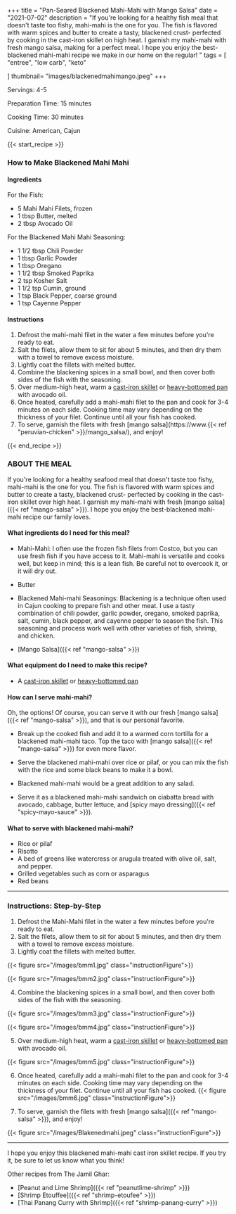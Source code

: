 

+++
title = "Pan-Seared Blackened Mahi-Mahi with Mango Salsa"
date = "2021-07-02"
description = "If you're looking for a healthy fish meal that doesn't taste too fishy, mahi-mahi is the one for you. The fish is flavored with warm spices and butter to create a tasty, blackened crust- perfected by cooking in the cast-iron skillet on high heat. I garnish my mahi-mahi with fresh mango salsa, making for a perfect meal. I hope you enjoy the best-blackened mahi-mahi recipe we make in our home on the regular! "
tags = [
    "entree",
    "low carb",
    "keto"
    
]
thumbnail= "images/blackenedmahimango.jpeg"
+++

Servings: 4-5 <!--more-->

Preparation Time: 15 minutes 

Cooking Time: 30 minutes 

Cuisine: American, Cajun 

{{< start_recipe >}}

### How to Make Blackened Mahi Mahi 

#### Ingredients 

For the Fish: 

* 5 Mahi Mahi Filets, frozen
* 1 tbsp Butter, melted 
* 2 tbsp Avocado Oil 

For the Blackened Mahi Mahi Seasoning: 

* 1 1/2 tbsp Chili Powder 
* 1 tbsp Garlic Powder
* 1 tbsp Oregano 
* 1 1/2 tbsp Smoked Paprika 
* 2 tsp Kosher Salt 
* 1 1/2 tsp Cumin, ground 
* 1 tsp Black Pepper, coarse ground 
* 1 tsp Cayenne Pepper


#### Instructions 

1. Defrost the mahi-mahi filet in the water a few minutes before you're ready to eat. 
2. Salt the filets, allow them to sit for about 5 minutes, and then dry them with a towel to remove excess moisture. 
3. Lightly coat the fillets with melted butter. 
4. Combine the blackening spices in a small bowl, and then cover both sides of the fish with the seasoning. 
5. Over medium-high heat, warm a [cast-iron skillet](https://amzn.to/3akLyxk) or [heavy-bottomed pan](https://amzn.to/3o6BkHn) with avocado oil.
6. Once heated, carefully add a mahi-mahi filet to the pan and cook for 3-4 minutes on each side. Cooking time may vary depending on the thickness of your filet. Continue until all your fish has cooked. 
7. To serve, garnish the filets with fresh [mango salsa](https://www.{{< ref "peruvian-chicken" >}}/mango_salsa/), and enjoy!

{{< end_recipe >}}

### ABOUT THE MEAL

If you're looking for a healthy seafood meal that doesn't taste too fishy, mahi-mahi is the one for you. The fish is flavored with warm spices and butter to create a tasty, blackened crust- perfected by cooking in the cast-iron skillet over high heat. I garnish my mahi-mahi with fresh [mango salsa]({{< ref "mango-salsa" >}}). I hope you enjoy the best-blackened mahi-mahi recipe our family loves. 

#### What ingredients do I need for this meal?

* Mahi-Mahi: I often use the frozen fish filets from Costco, but you can use fresh fish if you have access to it. Mahi-mahi is versatile and cooks well, but keep in mind; this is a lean fish. Be careful not to overcook it, or it will dry out. 

* Butter 

* Blackened Mahi-mahi Seasonings: Blackening is a technique often used in Cajun cooking to prepare fish and other meat. I use a tasty combination of chili powder, garlic powder, oregano, smoked paprika, salt, cumin, black pepper, and cayenne pepper to season the fish. This seasoning and process work well with other varieties of fish, shrimp, and chicken.

* [Mango Salsa]({{< ref "mango-salsa" >}})

#### What equipment do I need to make this recipe?

* A [cast-iron skillet](https://amzn.to/3akLyxk) or [heavy-bottomed pan](https://amzn.to/3o6BkHn)

#### How can I serve mahi-mahi? 

Oh, the options! Of course, you can serve it with our fresh [mango salsa]({{< ref "mango-salsa" >}}), and that is our personal favorite. 

* Break up the cooked fish and add it to a warmed corn tortilla for a blackened mahi-mahi taco. Top the taco with [mango salsa]({{< ref "mango-salsa" >}}) for even more flavor. 

* Serve the blackened mahi-mahi over rice or pilaf, or you can mix the fish with the rice and some black beans to make it a bowl. 

* Blackened mahi-mahi would be a great addition to any salad.

* Serve it as a blackened mahi-mahi sandwich on ciabatta bread with avocado, cabbage, butter lettuce, and [spicy mayo dressing]({{< ref "spicy-mayo-sauce" >}}). 

#### What to serve with blackened mahi-mahi? 

* Rice or pilaf 
* Risotto 
* A bed of greens like watercress or arugula treated with olive oil, salt, and pepper. 
* Grilled vegetables such as corn or asparagus 
* Red beans

---- 

### Instructions: Step-by-Step

1. Defrost the Mahi-Mahi filet in the water a few minutes before you're ready to eat. 
2. Salt the filets, allow them to sit for about 5 minutes, and then dry them with a towel to remove excess moisture. 
3. Lightly coat the fillets with melted butter. 

{{< figure src="/images/bmm1.jpg" class="instructionFigure">}}

{{< figure src="/images/bmm2.jpg" class="instructionFigure">}}

4. Combine the blackening spices in a small bowl, and then cover both sides of the fish with the seasoning. 

{{< figure src="/images/bmm3.jpg" class="instructionFigure">}}

{{< figure src="/images/bmm4.jpg" class="instructionFigure">}}

5. Over medium-high heat, warm a [cast-iron skillet](https://amzn.to/3akLyxk) or [heavy-bottomed pan](https://amzn.to/3o6BkHn) with avocado oil.

{{< figure src="/images/bmm5.jpg" class="instructionFigure">}}

6.  Once heated, carefully add a mahi-mahi filet to the pan and cook for 3-4 minutes on each side. Cooking time may vary depending on the thickness of your filet. Continue until all your fish has cooked. 
{{< figure src="/images/bmm6.jpg" class="instructionFigure">}}

7. To serve, garnish the filets with fresh [mango salsa]({{< ref "mango-salsa" >}}), and enjoy! 

{{< figure src="/images/Blakenedmahi.jpeg" class="instructionFigure">}}

----

I hope you enjoy this blackened mahi-mahi cast iron skillet recipe. If you try it, be sure to let us know what you think!

Other recipes from The Jamil Ghar:
* [Peanut and Lime Shrimp]({{< ref "peanutlime-shrimp" >}})
* [Shrimp Etouffee]({{< ref "shrimp-etoufee" >}})
* [Thai Panang Curry with Shrimp]({{< ref "shrimp-panang-curry" >}})
